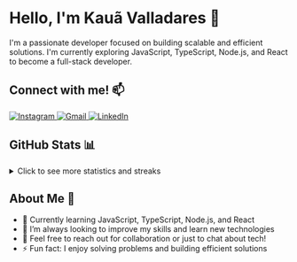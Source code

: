 
# Hello, I'm Kauã Valladares 👋

I'm a passionate developer focused on building scalable and efficient solutions. I'm currently exploring JavaScript, TypeScript, Node.js, and React to become a full-stack developer.

## Connect with me! 📫

<div style="display: inline_block">
  <a href="https://instagram.com/kauavalladares" target="_blank">
    <img src="https://img.shields.io/badge/-Instagram-%23E4405F?style=for-the-badge&logo=instagram&logoColor=white" alt="Instagram" />
  </a>
  <a href="mailto:kaua.valladares@gmail.com" target="_blank">
    <img src="https://img.shields.io/badge/-Gmail-%23333?style=for-the-badge&logo=gmail&logoColor=white" alt="Gmail" />
  </a>
  <a href="https://www.linkedin.com/in/kauã-valladares" target="_blank">
    <img src="https://img.shields.io/badge/-LinkedIn-%230077B5?style=for-the-badge&logo=linkedin&logoColor=white" alt="LinkedIn" />
  </a>
</div>

## GitHub Stats 📊

<details>
  <summary>Click to see more statistics and streaks</summary><br>
  <p align="left">
    <a href="https://github.com/kauavalladares">
      <img height="198px" src="http://github-profile-summary-cards.vercel.app/api/cards/profile-details?username=kauavalladares&theme=dracula" alt="Profile Details" />
    </a>
    <a href="https://github.com/kauavalladares">
      <img height="200px" src="https://github-readme-streak-stats.herokuapp.com/?user=kauavalladares&hide_border=true&card_width=338&theme=dracula" alt="GitHub Streak" />
    </a>
    <a href="https://github.com/kauavalladares">
      <img src="http://github-profile-summary-cards.vercel.app/api/cards/stats?username=kauavalladares&theme=dracula" alt="GitHub Stats" />
    </a>
  </p>
</details>

## About Me 🤖

- 🔭 Currently learning JavaScript, TypeScript, Node.js, and React
- 🌱 I’m always looking to improve my skills and learn new technologies
- 💬 Feel free to reach out for collaboration or just to chat about tech!
- ⚡ Fun fact: I enjoy solving problems and building efficient solutions

